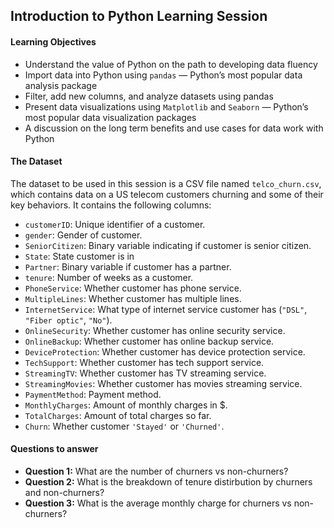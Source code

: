 


## **Introduction to Python Learning Session**


#### **Learning Objectives**

- Understand the value of Python on the path to developing data fluency
- Import data into Python using `pandas` — Python’s most popular data analysis package
- Filter, add new columns, and analyze datasets using pandas
- Present data visualizations using `Matplotlib` and `Seaborn` — Python’s most popular data visualization
packages
- A discussion on the long term benefits and use cases for data work with Python

#### **The Dataset**

The dataset to be used in this session is a CSV file named `telco_churn.csv`, which contains data on a US telecom customers churning and some of their key behaviors. It contains the following columns:


- `customerID`: Unique identifier of a customer.
- `gender`: Gender of customer.
- `SeniorCitizen`: Binary variable indicating if customer is senior citizen.
- `State`: State customer is in
- `Partner`: Binary variable if customer has a partner.
- `tenure`: Number of weeks as a customer.
- `PhoneService`: Whether customer has phone service.
- `MultipleLines`: Whether customer has multiple lines.
- `InternetService`: What type of internet service customer has (`"DSL"`, `"Fiber optic"`, `"No"`).
- `OnlineSecurity`: Whether customer has online security service.
- `OnlineBackup`: Whether customer has online backup service.
- `DeviceProtection`: Whether customer has device protection service.
- `TechSupport`: Whether customer has tech support service.
- `StreamingTV`: Whether customer has TV streaming service.
- `StreamingMovies`: Whether customer has movies streaming service.
- `PaymentMethod`: Payment method.
- `MonthlyCharges`: Amount of monthly charges in $.
- `TotalCharges`: Amount of total charges so far.
- `Churn`: Whether customer `'Stayed'` or `'Churned'`.


#### **Questions to answer**

- **Question 1:** What are the number of churners vs non-churners?
- **Question 2:** What is the breakdown of tenure distirbution by churners and non-churners?
- **Question 3:** What is the average monthly charge for churners vs non-churners?
